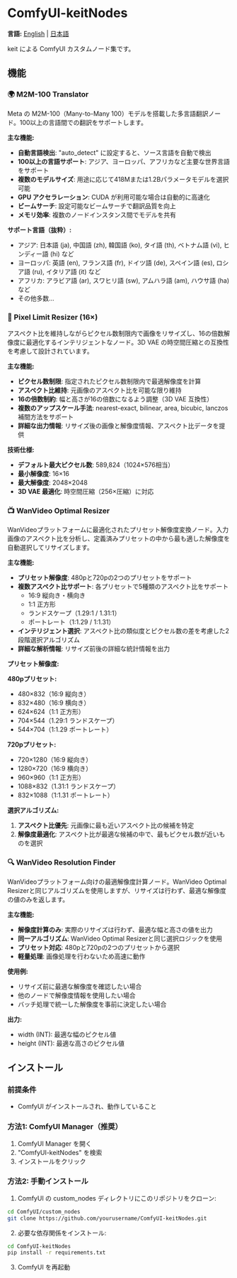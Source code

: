 # ComfyUI-keitNodes

**言語:** [English](README.md) | [日本語](README.ja.md)

keit による ComfyUI カスタムノード集です。

## 機能

### 🌍 M2M-100 Translator

Meta の M2M-100（Many-to-Many 100）モデルを搭載した多言語翻訳ノード。100以上の言語間での翻訳をサポートします。

**主な機能:**
- **自動言語検出**: "auto_detect" に設定すると、ソース言語を自動で検出
- **100以上の言語サポート**: アジア、ヨーロッパ、アフリカなど主要な世界言語をサポート
- **複数のモデルサイズ**: 用途に応じて418Mまたは1.2Bパラメータモデルを選択可能
- **GPU アクセラレーション**: CUDA が利用可能な場合は自動的に高速化
- **ビームサーチ**: 設定可能なビームサーチで翻訳品質を向上
- **メモリ効率**: 複数のノードインスタンス間でモデルを共有

**サポート言語（抜粋）:**
- アジア: 日本語 (ja), 中国語 (zh), 韓国語 (ko), タイ語 (th), ベトナム語 (vi), ヒンディー語 (hi) など
- ヨーロッパ: 英語 (en), フランス語 (fr), ドイツ語 (de), スペイン語 (es), ロシア語 (ru), イタリア語 (it) など
- アフリカ: アラビア語 (ar), スワヒリ語 (sw), アムハラ語 (am), ハウサ語 (ha) など
- その他多数...

### 🎯 Pixel Limit Resizer (16×)

アスペクト比を維持しながらピクセル数制限内で画像をリサイズし、16の倍数解像度に最適化するインテリジェントなノード。3D VAE の時空間圧縮との互換性を考慮して設計されています。

**主な機能:**
- **ピクセル数制限**: 指定されたピクセル数制限内で最適解像度を計算
- **アスペクト比維持**: 元画像のアスペクト比を可能な限り維持
- **16の倍数制約**: 幅と高さが16の倍数になるよう調整（3D VAE 互換性）
- **複数のアップスケール手法**: nearest-exact, bilinear, area, bicubic, lanczos 補間方法をサポート
- **詳細な出力情報**: リサイズ後の画像と解像度情報、アスペクト比データを提供

**技術仕様:**
- **デフォルト最大ピクセル数**: 589,824（1024×576相当）
- **最小解像度**: 16×16
- **最大解像度**: 2048×2048
- **3D VAE 最適化**: 時空間圧縮（256×圧縮）に対応

### 📺 WanVideo Optimal Resizer

WanVideoプラットフォームに最適化されたプリセット解像度変換ノード。入力画像のアスペクト比を分析し、定義済みプリセットの中から最も適した解像度を自動選択してリサイズします。

**主な機能:**
- **プリセット解像度**: 480pと720pの2つのプリセットをサポート
- **複数アスペクト比サポート**: 各プリセットで5種類のアスペクト比をサポート
  - 16:9 縦向き・横向き
  - 1:1 正方形
  - ランドスケープ（1.29:1 / 1.31:1）
  - ポートレート（1:1.29 / 1:1.31）
- **インテリジェント選択**: アスペクト比の類似度とピクセル数の差を考慮した2段階選択アルゴリズム
- **詳細な解析情報**: リサイズ前後の詳細な統計情報を出力

**プリセット解像度:**

**480pプリセット:**
- 480×832（16:9 縦向き）
- 832×480（16:9 横向き）
- 624×624（1:1 正方形）
- 704×544（1.29:1 ランドスケープ）
- 544×704（1:1.29 ポートレート）

**720pプリセット:**
- 720×1280（16:9 縦向き）
- 1280×720（16:9 横向き）
- 960×960（1:1 正方形）
- 1088×832（1.31:1 ランドスケープ）
- 832×1088（1:1.31 ポートレート）

**選択アルゴリズム:**
1. **アスペクト比優先**: 元画像に最も近いアスペクト比の候補を特定
2. **解像度最適化**: アスペクト比が最適な候補の中で、最もピクセル数が近いものを選択

### 🔍 WanVideo Resolution Finder

WanVideoプラットフォーム向けの最適解像度計算ノード。WanVideo Optimal Resizerと同じアルゴリズムを使用しますが、リサイズは行わず、最適な解像度の値のみを返します。

**主な機能:**
- **解像度計算のみ**: 実際のリサイズは行わず、最適な幅と高さの値を出力
- **同一アルゴリズム**: WanVideo Optimal Resizerと同じ選択ロジックを使用
- **プリセット対応**: 480pと720pの2つのプリセットから選択
- **軽量処理**: 画像処理を行わないため高速に動作

**使用例:**
- リサイズ前に最適な解像度を確認したい場合
- 他のノードで解像度情報を使用したい場合
- バッチ処理で統一した解像度を事前に決定したい場合

**出力:**
- width (INT): 最適な幅のピクセル値
- height (INT): 最適な高さのピクセル値

## インストール

### 前提条件
- ComfyUI がインストールされ、動作していること

### 方法1: ComfyUI Manager（推奨）
1. ComfyUI Manager を開く
2. "ComfyUI-keitNodes" を検索
3. インストールをクリック

### 方法2: 手動インストール
1. ComfyUI の custom_nodes ディレクトリにこのリポジトリをクローン:
```bash
cd ComfyUI/custom_nodes
git clone https://github.com/yourusername/ComfyUI-keitNodes.git
```

2. 必要な依存関係をインストール:
```bash
cd ComfyUI-keitNodes
pip install -r requirements.txt
```

3. ComfyUI を再起動 